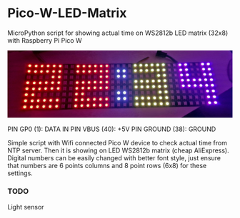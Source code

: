 # Pico-W-LED-Matrix
MicroPython script for showing actual time on WS2812b LED matrix (32x8) with Raspberry Pi Pico W

![Screenshot](photo.jpg)

PIN GP0 (1):      DATA IN
PIN VBUS (40):    +5V
PIN GROUND (38):  GROUND

Simple script with Wifi connected Pico W device to check actual time from NTP server. Then it is showing on LED WS2812b matrix (cheap AliExpress).
Digital numbers can be easily changed with better font style, just ensure that numbers are 6 points columns and 8 point rows (6x8) for these settings.

### TODO

Light sensor
